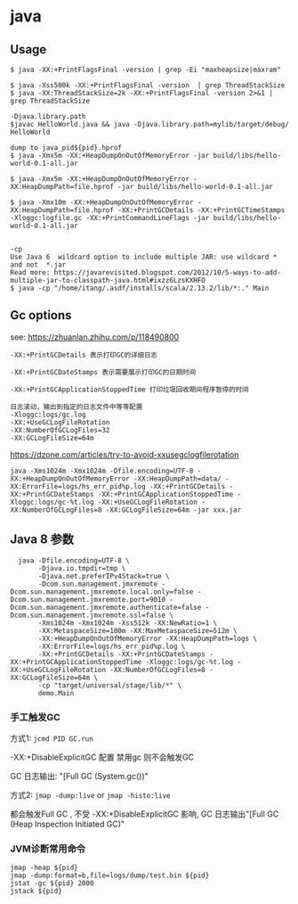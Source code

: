 # java

## Usage

    $ java -XX:+PrintFlagsFinal -version | grep -Ei "maxheapsize|maxram"

    $ java -Xss500k -XX:+PrintFlagsFinal -version  | grep ThreadStackSize
    $ java -XX:ThreadStackSize=2k -XX:+PrintFlagsFinal -version 2>&1 | grep ThreadStackSize

    -Djava.library.path
    $javac HelloWorld.java && java -Djava.library.path=mylib/target/debug/ HelloWorld

    dump to java_pid${pid}.hprof
    $ java -Xmx5m -XX:+HeapDumpOnOutOfMemoryError -jar build/libs/hello-world-0.1-all.jar

    $ java -Xmx5m -XX:+HeapDumpOnOutOfMemoryError -XX:HeapDumpPath=file.hprof -jar build/libs/hello-world-0.1-all.jar

    $ java -Xmx10m -XX:+HeapDumpOnOutOfMemoryError -XX:HeapDumpPath=file.hprof -XX:+PrintGCDetails -XX:+PrintGCTimeStamps -Xloggc:logfile.gc -XX:+PrintCommandLineFlags -jar build/libs/hello-world-0.1-all.jar


    -cp
    Use Java 6  wildcard option to include multiple JAR: use wildcard * and not  *.jar
    Read more: https://javarevisited.blogspot.com/2012/10/5-ways-to-add-multiple-jar-to-classpath-java.html#ixzz6LzsKXHFO
    $ java -cp "/home/itang/.asdf/installs/scala/2.13.2/lib/*:." Main

## Gc options

see: https://zhuanlan.zhihu.com/p/118490800

```
-XX:+PrintGCDetails 表示打印GC的详细日志

-XX:+PrintGCDateStamps 表示需要展示打印GC的日期时间

-XX:+PrintGCApplicationStoppedTime 打印垃圾回收期间程序暂停的时间

日志滚动，输出到指定的日志文件中等等配置
-Xloggc:logs/gc.log
-XX:+UseGCLogFileRotation
-XX:NumberOfGCLogFiles=32
-XX:GCLogFileSize=64m
```

https://dzone.com/articles/try-to-avoid-xxusegclogfilerotation

```
java -Xms1024m -Xmx1024m -Dfile.encoding=UTF-8 -XX:+HeapDumpOnOutOfMemoryError -XX:HeapDumpPath=data/ -XX:ErrorFile=logs/hs_err_pid%p.log -XX:+PrintGCDetails -XX:+PrintGCDateStamps -XX:+PrintGCApplicationStoppedTime -Xloggc:logs/gc-%t.log -XX:+UseGCLogFileRotation -XX:NumberOfGCLogFiles=8 -XX:GCLogFileSize=64m -jar xxx.jar
```

## Java 8 参数

```
  java -Dfile.encoding=UTF-8 \
       -Djava.io.tmpdir=tmp \
       -Djava.net.preferIPv4Stack=true \
       -Dcom.sun.management.jmxremote -Dcom.sun.management.jmxremote.local.only=false -Dcom.sun.management.jmxremote.port=9010 -Dcom.sun.management.jmxremote.authenticate=false -Dcom.sun.management.jmxremote.ssl=false \
       -Xms1024m -Xmx1024m -Xss512k -XX:NewRatio=1 \
       -XX:MetaspaceSize=100m -XX:MaxMetaspaceSize=512m \
       -XX:+HeapDumpOnOutOfMemoryError -XX:HeapDumpPath=logs \
       -XX:ErrorFile=logs/hs_err_pid%p.log \
       -XX:+PrintGCDetails -XX:+PrintGCDateStamps -XX:+PrintGCApplicationStoppedTime -Xloggc:logs/gc-%t.log -XX:+UseGCLogFileRotation -XX:NumberOfGCLogFiles=8 -XX:GCLogFileSize=64m \
       -cp "target/universal/stage/lib/*" \
       demo.Main
```

### 手工触发GC

方式1: `jcmd PID GC.run`

-XX:+DisableExplicitGC 配置 禁用gc 则不会触发GC

GC 日志输出: "[Full GC (System.gc())"

方式2: `jmap -dump:live` or `jmap -histo:live`

都会触发Full GC , 不受 -XX:+DisableExplicitGC 影响, GC 日志输出"[Full GC (Heap Inspection
Initiated GC)"

### JVM诊断常用命令

```
jmap -heap ${pid}
jmap -dump:format=b,file=logs/dump/test.bin ${pid}
jstat -gc ${pid} 2000
jstack ${pid}
```
